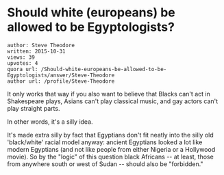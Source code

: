 # Should white (europeans) be allowed to be Egyptologists?

	author: Steve Theodore
	written: 2015-10-31
	views: 39
	upvotes: 4
	quora url: /Should-white-europeans-be-allowed-to-be-Egyptologists/answer/Steve-Theodore
	author url: /profile/Steve-Theodore


It only works that way if you also want to believe that Blacks can't act in Shakespeare plays, Asians can't play classical music, and gay actors can't play straight parts. 

In other words, it's a silly idea. 

It's made extra silly by fact that Egyptians don't fit neatly into the silly old 'black/white' racial model anyway: ancient Egyptians looked a lot like modern Egyptians (and not like people from either Nigeria or a Hollywood movie). So by the "logic" of this question black Africans -- at least, those from anywhere south or west of Sudan -- should also be "forbidden."

